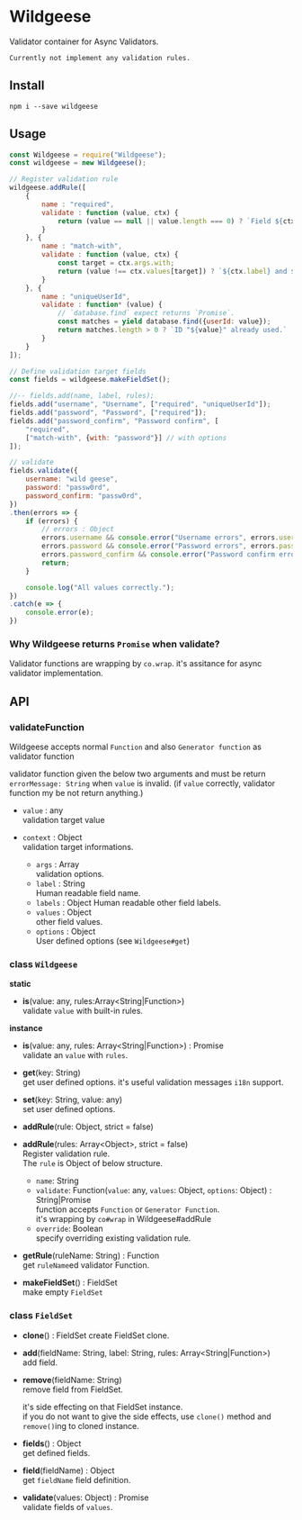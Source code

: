 # Wildgeese
Validator container for Async Validators.

```
Currently not implement any validation rules.
```

## Install
```
npm i --save wildgeese
```

## Usage
``` javascript
const Wildgeese = require("Wildgeese");
const wildgeese = new Wildgeese();

// Register validation rule
wildgeese.addRule([
    {
        name : "required",
        validate : function (value, ctx) {
            return (value == null || value.length === 0) ? `Field ${ctx.label} must be required.` : null;
        }
    }, {
        name : "match-with",
        validate : function (value, ctx) {
            const target = ctx.args.with;
            return (value !== ctx.values[target]) ? `${ctx.label} and ${ctx.labels[target]} not matched.` : null;
        }
    }, {
        name : "uniqueUserId",
        validate : function* (value) {
            // `database.find` expect returns `Promise`.
            const matches = yield database.find({userId: value});
            return matches.length > 0 ? `ID "${value}" already used.` : null;
        }
    }
]);

// Define validation target fields
const fields = wildgeese.makeFieldSet();

//-- fields.add(name, label, rules);
fields.add("username", "Username", ["required", "uniqueUserId"]);
fields.add("password", "Password", ["required"]);
fields.add("password_confirm", "Password confirm", [
    "required",
    ["match-with", {with: "password"}] // with options
]);

// validate
fields.validate({
    username: "wild geese",
    password: "passw0rd",
    password_confirm: "passw0rd",
})
.then(errors => {
    if (errors) {
        // errors : Object
        errors.username && console.error("Username errors", errors.username.join(","));
        errors.password && console.error("Password errors", errors.password.join(","));
        errors.password_confirm && console.error("Password confirm errors", errors.password_confirm.join(","));
        return;
    }

    console.log("All values correctly.");
})
.catch(e => {
    console.error(e);
})

```

### Why Wildgeese returns `Promise` when validate?
Validator functions are wrapping by `co.wrap`.
it's assitance for async validator implementation.

## API

### validateFunction
Wildgeese accepts normal `Function` and also `Generator function` as validator function

validator function given the below two arguments and must be return `errorMessage: String` when `value` is invalid.
(if `value` correctly, validator function my be not return anything.)
- `value` : any  
  validation target value

- `context` : Object  
  validation target informations.
  - `args` : Array  
    validation options.
  - `label` : String  
    Human readable field name.
  - `labels` : Object
    Human readable other field labels.
  - `values` : Object  
    other field values.
  - `options` : Object  
    User defined options (see `Wildgeese#get`)


### class `Wildgeese`
**static**
- **is**(value: any, rules:Array&lt;String|Function&gt;)  
  validate `value` with built-in rules.

**instance**
- **is**(value: any, rules: Array&lt;String|Function&gt;) : Promise  
  validate an `value` with `rules`.


- **get**(key: String)  
  get user defined options.
  it's useful validation messages `i18n` support.


- **set**(key: String, value: any)  
  set user defined options.


- **addRule**(rule: Object, strict = false)
- **addRule**(rules: Array&lt;Object&gt;, strict = false)  
  Register validation rule.  
  The `rule` is Object of below structure.
  - `name`: String
  - `validate`: Function(`value`: any, `values`: Object, `options`: Object) : String|Promise  
    function accepts `Function` or `Generator Function`.  
    it's wrapping by `co#wrap` in Wildgeese#addRule
  - `override`: Boolean  
    specify overriding existing validation rule.

- **getRule**(ruleName: String) : Function  
  get `ruleName`ed validator Function.

- **makeFieldSet**() : FieldSet  
  make empty `FieldSet`

### class `FieldSet`
- **clone**() : FieldSet
  create FieldSet clone.


- **add**(fieldName: String, label: String, rules: Array<String|Function>)  
  add field.


- **remove**(fieldName: String)  
  remove field from FieldSet.  

  it's side effecting on that FieldSet instance.  
  if you do not want to give the side effects, use `clone()` method and `remove()`ing to cloned instance.


- **fields**() : Object  
  get defined fields.


- **field**(fieldName) : Object  
  get `fieldName` field definition.


- **validate**(values: Object) : Promise  
  validate fields of `values`.

